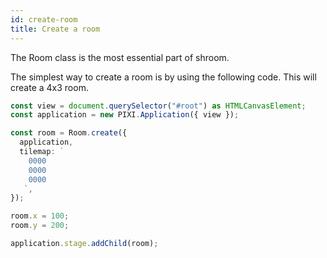```yaml
---
id: create-room
title: Create a room
---
```


The Room class is the most essential part of shroom.

The simplest way to create a room is by using the following code.
This will create a 4x3 room.

```ts
const view = document.querySelector("#root") as HTMLCanvasElement;
const application = new PIXI.Application({ view });

const room = Room.create({
  application,
  tilemap: `
    0000
    0000
    0000
   `,
});

room.x = 100;
room.y = 200;

application.stage.addChild(room);
```
